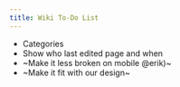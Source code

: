 ```yaml
---
title: Wiki To-Do List
---
```


 * Categories
 * Show who last edited page and when
 * ~Make it less broken on mobile @erik)~
 * ~Make it fit with our design~
